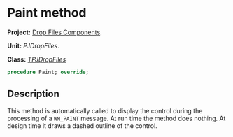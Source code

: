# Paint method #

**Project:** [Drop Files Components](DropFilesComponents.md).

**Unit:** _PJDropFiles_.

**Class:** _[TPJDropFiles](TPJDropFiles.md)_

```pascal
procedure Paint; override;
```

## Description ##

This method is automatically called to display the control during the processing of a `WM_PAINT` message. At run time the method does nothing. At design time it draws a dashed outline of the control.